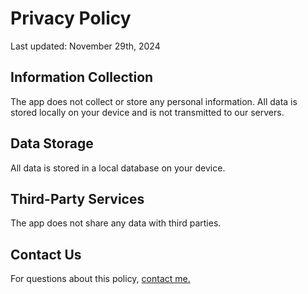 # Privacy Policy

Last updated: November 29th, 2024

## Information Collection

The app does not collect or store any personal information. All data is stored locally on your device and is not transmitted to our servers.

## Data Storage

All data is stored in a local database on your device.

## Third-Party Services

The app does not share any data with third parties.

## Contact Us

For questions about this policy, [contact me.](https://www.linkedin.com/in/yazujumusa/)

